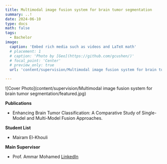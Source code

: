 ```yaml
---
title: Multimodal image fusion system for brain tumor segmentation
summary: ..!
date: 2024-06-10
type: docs
math: false
tags:
  - Bachelor
image:
  caption: 'Embed rich media such as videos and LaTeX math'
  # placement: 1
  # caption: 'Photo by [Geo](https://github.com/gcushen/)'
  # focal_point: 'Center'
  # preview_only: true
  url: 'content/supervision/Multimodal image fusion system for brain tumor segmentation/featured.jpg' 

---
```


<!-- Project Description -->
![Cover Photo](content/supervision/Multimodal image fusion system for brain tumor segmentation/featured.jpg) <!-- Update this with the actual path to your image -->

**Publications**
- Enhancing Brain Tumor Classification: A Comparative Study of Single-Model and Multi-Model Fusion Approaches.

**Student List**
- Mairam El-Khouli

**Main Supervisor**
- Prof. Ammar Mohamed [LinkedIn](https://www.linkedin.com/in/ammar-m-ammar/?originalSubdomain=eg)
